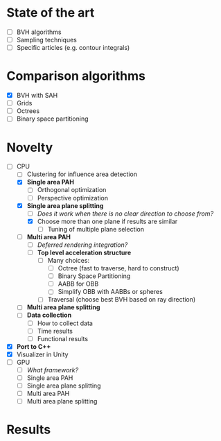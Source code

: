 # State of the art
- [ ] BVH algorithms
- [ ] Sampling techniques
- [ ] Specific articles (e.g. contour integrals)

# Comparison algorithms
- [x] BVH with SAH
- [ ] Grids
- [ ] Octrees
- [ ] Binary space partitioning

# Novelty
- [ ] CPU
  - [ ] Clustering for influence area detection
  - [x] **Single area PAH**
    - [ ] Orthogonal optimization
    - [ ] Perspective optimization
  - [x] **Single area plane splitting**
    - [ ] *Does it work when there is no clear direction to choose from?*
    - [x] Choose more than one plane if results are similar
      - [ ] Tuning of multiple plane selection
  - [ ] **Multi area PAH**
    - [ ] *Deferred rendering integration?*
    - [ ] **Top level acceleration structure**
      - [ ] Many choices:
        - [ ] Octree (fast to traverse, hard to construct)
        - [ ] Binary Space Partitioning
        - [ ] AABB for OBB
        - [ ] Simplify OBB with AABBs or spheres
      - [ ] Traversal (choose best BVH based on ray direction)
  - [ ] **Multi area plane splitting** 
  - [ ] **Data collection**
    - [ ] How to collect data
    - [ ] Time results
    - [ ] Functional results
- [x] **Port to C++**
- [x] Visualizer in Unity
- [ ] GPU
  - [ ] *What framework?*
  - [ ] Single area PAH
  - [ ] Single area plane splitting
  - [ ] Multi area PAH
  - [ ] Multi area plane splitting
 
# Results